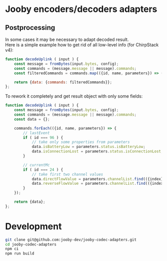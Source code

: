 # Jooby encoders/decoders adapters


## Postprocessing

In some cases it may be necessary to adapt decoded result.
<br/>
Here is a simple example how to get rid of all low-level info (for ChirpStack v4):

```js
function decodeUplink ( input ) {
    const message = fromBytes(input.bytes, config);
    const commands = (message.message || message).commands;
    const filteredCommands = commands.map(({id, name, parameters}) => ({id, name, parameters}));

    return {data: {commands: filteredCommands}};
};
```

To rework it completely and get result object with only some fields:

```js
function decodeUplink ( input ) {
    const message = fromBytes(input.bytes, config);
    const commands = (message.message || message).commands;
    const data = {};

    commands.forEach(({id, name, parameters}) => {
        // lastEvent
        if ( id === 96 ) {
            // take only some properties from parameters
            data.isBatteryLow = parameters.status.isBatteryLow;
            data.isConnectionLost = parameters.status.isConnectionLost;
        }

        // currentMc
        if ( id === 24 ) {
            // take first two channel values
            data.directFlowValue = parameters.channelList.find(({index}) => index === 1)?.value;
            data.reverseFlowValue = parameters.channelList.find(({index}) => index === 2)?.value;
        }
    });

    return {data};
};
```


# Development

```sh
git clone git@github.com:jooby-dev/jooby-codec-adapters.git
cd jooby-codec-adapters
npm ci
npm run build
```
